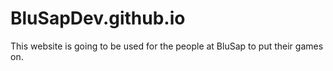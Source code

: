 # BluSapDev.github.io
This website is going to be used for the people at BluSap to put their games on.
